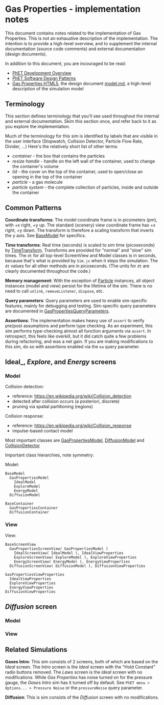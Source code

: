 # Gas Properties - implementation notes

This document contains notes related to the implementation of Gas Properties. 
This is not an exhaustive description of the implementation.  The intention is 
to provide a high-level overview, and to supplement the internal documentation 
(source code comments) and external documentation (design documents).  

In addition to this document, you are incouraged to be read: 
* [PhET Development Overview](http://bit.ly/phet-html5-development-overview)  
* [PhET Software Design Patterns](https://github.com/phetsims/phet-info/blob/master/doc/phet-software-design-patterns.md)
* [Gas Properties HTML5](https://docs.google.com/document/d/1HOCO6vXfqlHIf3MrdldaiZTPFKYWTzS9Jm8fw-b25EU/edit), the design document
[model.md](https://github.com/phetsims/gas-properties/blob/master/doc/model.md), a high-level description of the simulation model

## Terminology

This section defines terminology that you'll see used throughout the internal and external documentation. Skim this section once, and refer back to it as you explore the implementation.

Much of the terminology for this sim is identified by labels that are visible in the user interface (Stopwatch, 
Collision Detector, Particle Flow Rate, Divider, ...)  Here's the relatively short list of other terms:

* _container_ - the box that contains the particles
* _resize handle_ - handle on the left wall of the container, used to change the container's volume
* _lid_ - the cover on the top of the container, used to open/close an opening in the top of the container
* _particle_ - a gas molecule
* _particle system_ - the complete collection of particles, inside and outside the container

## Common Patterns

**Coordinate transforms**: The model coordinate frame is in picometers (pm), with +x right, +y up. The standard (scenery) view coordinate frame has +x right, +y down. The transform is therefore a scaling transform that inverts the y axis. See [BaseModel](https://github.com/phetsims/gas-properties/blob/master/js/common/model/BaseModel.js) for specifics.

**Time transforms**: Real time (seconds) is scaled to sim time (picoseconds) by [TimeTransform](https://github.com/phetsims/gas-properties/blob/master/js/common/model/TimeTransform.js). Transforms are provided for "normal" and "slow" sim times.  The `dt` for all top-level ScreenView and Model classes is in seconds, because that's 
what is provided by `Sim.js` when it steps the simulation. The `dt` values for all other methods are in picoseconds.
(The units for `dt` are clearly documented throughout the code.)

**Memory management**: With the exception of [Particle](https://github.com/phetsims/gas-properties/blob/master/js/common/model/Particle.js) instances, all object instances (model and view) persist for the 
lifetime of the sim.  There is no need to call `unlink`, `removeListener`, `dispose`, etc. 

**Query parameters**: Query parameters are used to enable sim-specific features, mainly for debugging and
testing. Sim-specific query parameters are documented in
[GasPropertiesQueryParameters](https://github.com/phetsims/gas-properties/blob/master/js/common/GasPropertiesQueryParameters.js).

**Assertions**: The implementation makes heavy use of `assert` to verify pre/post assumptions and perform type checking. 
As an experiment, this sim performs type-checking almost all function arguments via `assert`.  In retrospect, this feels like overkill, but it did catch quite a few problems during refactoring, and was a net gain.  If you are making modifications to this sim, do so with assertions enabled via the `ea` query parameter.

## Ideal_, _Explore_, and _Energy_ screens

### Model

Collision detection:
* reference: https://en.wikipedia.org/wiki/Collision_detection
* detected after collision occurs (a posteriori, discrete)
* pruning via spatial partitioning (regions)

Collision response:
* reference: https://en.wikipedia.org/wiki/Collision_response
* impulse-based contact model



Most important classes are [GasPropertiesModel](TODO), [DiffusionModel](TODO) and [CollisionDetector](TODO)

Important class hierarchies, note symmetry:

Model:
```
BaseModel
  GasPropertiesModel
    IdealModel
    ExploreModel
    EnergyModel
  DiffusionModel
  
BaseContainer
  GasPropertiesContainer
  DiffusionContainer
```

### View
  
View:
```
BaseScreenView
  GasPropertiesScreenView( GasPropertiesModel )
    IdealScreenView( IdealModel ), IdealViewProperties
    ExploreScreenView( ExploreModel ), ExploreViewProperties
    EnergyScreenView( EnergyModel ), EnergyViewProperties
  DiffusionScreenView( DiffusionModel ), DiffusionViewProperties
  
GasPropertiesViewProperties
  IdealViewProperties
  ExploreViewProperties
  EnergyViewProperties
DiffusionViewProperties
```

## _Diffusion_ screen

### Model

### View

## Related Simulations

**Gases Intro**: This sim consists of 2 screens, both of which are based on the _Ideal_ screen.  The _Intro_ screen
is the _Ideal_ screen with the "Hold Constant" radio buttons removed.  The _Laws_ screen is the _Ideal_ screen with
no modifications.  While _Gas Properties_ has noise turned on for the pressure gauge, the _Gases Intro_ sim has it
turned off by default.  See `PhET menu > Options... > Pressure Noise` or the `pressureNoise` query parameter.

**Diffusion**: This is sim consists of the _Diffusion_ screen with no modifications.
